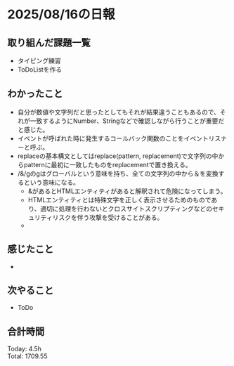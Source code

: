 # 2025/08/16の日報
## 取り組んだ課題一覧
* タイピング練習
* ToDoListを作る
## わかったこと 
* 自分が数値や文字列だと思ったとしてもそれが結果違うこともあるので、それが一致するようにNumber、Stringなどで確認しながら行うことが重要だと感じた。
* イベントが呼ばれた時に発生するコールバック関数のことをイベントリスナーと呼ぶ。
* replaceの基本構文としてはreplace(pattern, replacement)で文字列の中からpatternに最初に一致したものをreplacementで置き換える。
* /&/gのgはグローバルという意味を持ち、全ての文字列の中から＆を変換するという意味になる。
  * &があるとHTMLエンティティがあると解釈されて危険になってしまう。
  * HTMLエンティティとは特殊文字を正しく表示させるためのものであり、適切に処理を行わないとクロスサイトスクリプティングなどのセキュリティリスクを伴う攻撃を受けることがある。
  *   
## 感じたこと
* 
## 次やること
* ToDo
##  合計時間 
Today: 4.5h<br>
Total: 1709.55
